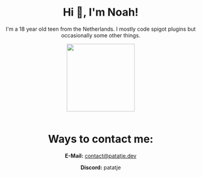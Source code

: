 <h1 align="center">Hi 👋, I'm Noah!</h1>
<p align="center">I'm a 18 year old teen from the Netherlands. I mostly code spigot plugins but occasionally some other things.</p>
<div align="center">
  <a href="https://github.com/PatatjeMC">
    <img height="180em" src="https://github-readme-stats.vercel.app/api?username=PatatjeMC&show_icons=true&theme=dark&include_all_commits=true&count_private=true"/>
  </a>
</div>
<br/>
<h1 align="center">Ways to contact me:</h1>
<p align="center"><strong>E-Mail:</strong> <a href="mailto:contact@patatje.dev">contact@patatje.dev</a></p>
<p align="center"><strong>Discord:</strong> patatje</p>
